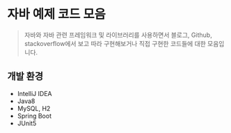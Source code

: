 # 자바 예제 코드 모음
>자바와 자바 관련 프레임워크 및 라이브러리를 사용하면서 블로그, Github, stackoverflow에서 보고 따라 구현해보거나 직접 구현한 코드들에 대한 모음입니다.

## 개발 환경
- IntelliJ IDEA
- Java8
- MySQL, H2
- Spring Boot
- JUnit5